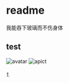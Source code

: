 # readme

我能吞下玻璃而不伤身体

## test

![avatar](https://pt.btschool.club/attachments/202404/20240409235337d9f0257bf3429169c20c5b7c5340d37c.jpeg.thumb.jpg)
![apict](http://baidu.com/pic/doge.png)

###### 1.

```c++
